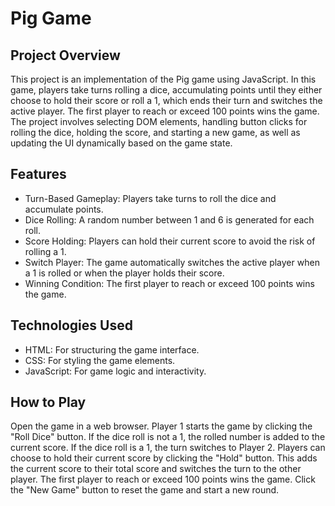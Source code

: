 # Pig Game
## Project Overview
This project is an implementation of the Pig game using JavaScript. In this game, players take turns rolling a dice, accumulating points until they either choose to hold their score or roll a 1, which ends their turn and switches the active player. The first player to reach or exceed 100 points wins the game. The project involves selecting DOM elements, handling button clicks for rolling the dice, holding the score, and starting a new game, as well as updating the UI dynamically based on the game state.

## Features
- Turn-Based Gameplay: Players take turns to roll the dice and accumulate points.
- Dice Rolling: A random number between 1 and 6 is generated for each roll.
- Score Holding: Players can hold their current score to avoid the risk of rolling a 1.
- Switch Player: The game automatically switches the active player when a 1 is rolled or when the player holds their score.
- Winning Condition: The first player to reach or exceed 100 points wins the game.

## Technologies Used
- HTML: For structuring the game interface.
- CSS: For styling the game elements.
- JavaScript: For game logic and interactivity.

## How to Play
Open the game in a web browser.
Player 1 starts the game by clicking the "Roll Dice" button.
If the dice roll is not a 1, the rolled number is added to the current score. If the dice roll is a 1, the turn switches to Player 2.
Players can choose to hold their current score by clicking the "Hold" button. This adds the current score to their total score and switches the turn to the other player.
The first player to reach or exceed 100 points wins the game.
Click the "New Game" button to reset the game and start a new round.
